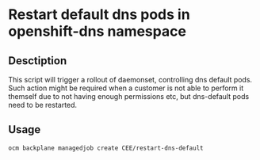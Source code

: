 # Restart default dns pods in openshift-dns namespace

## Desctiption
 
This script will trigger a rollout of daemonset, controlling dns default pods. Such action might be required when a customer is not able to perform it themself due to not having enough permissions etc, but dns-default pods need to be restarted.  

## Usage

```bash
ocm backplane managedjob create CEE/restart-dns-default
```



